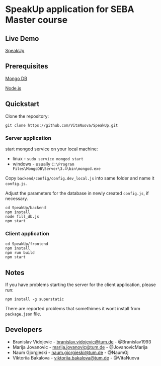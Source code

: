 # SpeakUp application for SEBA Master course

## Live Demo

[SpeakUp](http://speakup.westeurope.cloudapp.azure.com:8000/)

## Prerequisites

[Mongo DB](https://www.mongodb.com/download-center#community)

[Node.js](https://nodejs.org/de/download/)

## Quickstart

Clone the repository:
```
git clone https://github.com/VitaNuova/SpeakUp.git
```

### Server application

start mongod service on your local machine:

* linux - ```sudo service mongod start```
* windows -  usually ```C:\Program Files\MongoDB\Server\3.4\bin\mongod.exe```

Copy ```backend/config/config.dev_local.js``` into same folder and name it ```config.js```.

Adjust the parameters for the database in newly created ```config.js```, if necessary. 

```
cd SpeakUp/backend
npm install
node fill_db.js
npm start
```

### Client application

```
cd SpeakUp/frontend
npm install
npm run build
npm start
```

## Notes

If you have problems starting the server for the client application, please run:

```npm install -g superstatic```

There are reported problems that somethimes it wont install from ```package.json``` file.

## Developers

* Branislav Vidojevic - branislav.vidojevic@tum.de - @Branislav1993
* Marija Jovanovic - marija.jovanovic@tum.de - @JovanovicMarija
* Naum Gjorgjeski - naum.gjorgjeski@tum.de - @NaumGj
* Viktoriia Bakalova - viktoriia.bakalova@tum.de - @VitaNuova
